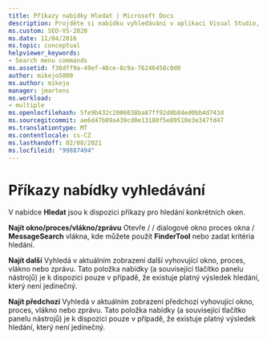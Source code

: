 ```yaml
---
title: Příkazy nabídky Hledat | Microsoft Docs
description: Projděte si nabídku vyhledávání v aplikaci Visual Studio, která obsahuje příkazy pro hledání konkrétních oken. Použijte najít okno/proces/vlákno/zprávu, Najděte další a vyhledejte předchozí.
ms.custom: SEO-VS-2020
ms.date: 11/04/2016
ms.topic: conceptual
helpviewer_keywords:
- Search menu commands
ms.assetid: f36dff9a-49ef-46ce-8c9a-76246458c0d0
author: mikejo5000
ms.author: mikejo
manager: jmartens
ms.workload:
- multiple
ms.openlocfilehash: 5fe9b432c2006038ba87ff92d8b84ed0bb4d743d
ms.sourcegitcommit: ae6d47b09a439cd0e13180f5e89510e3e347fd47
ms.translationtype: MT
ms.contentlocale: cs-CZ
ms.lasthandoff: 02/08/2021
ms.locfileid: "99887494"
---
```

# <a name="search-menu-commands"></a>Příkazy nabídky vyhledávání
V nabídce **Hledat** jsou k dispozici příkazy pro hledání konkrétních oken.

 **Najít okno/proces/vlákno/zprávu** Otevře  /  / dialogové okno proces okna / **MessageSearch** vlákna, kde můžete použít **FinderTool** nebo zadat kritéria hledání.

 **Najít další** Vyhledá v aktuálním zobrazení další vyhovující okno, proces, vlákno nebo zprávu. Tato položka nabídky (a související tlačítko panelu nástrojů) je k dispozici pouze v případě, že existuje platný výsledek hledání, který není jedinečný.

 **Najít předchozí** Vyhledá v aktuálním zobrazení předchozí vyhovující okno, proces, vlákno nebo zprávu. Tato položka nabídky (a související tlačítko panelu nástrojů) je k dispozici pouze v případě, že existuje platný výsledek hledání, který není jedinečný.
